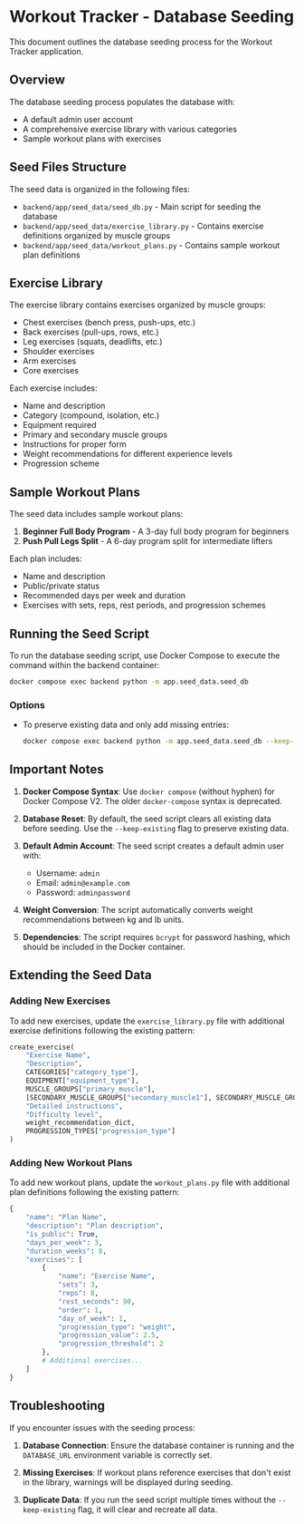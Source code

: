 # Workout Tracker - Database Seeding

This document outlines the database seeding process for the Workout Tracker application.

## Overview

The database seeding process populates the database with:
- A default admin user account
- A comprehensive exercise library with various categories
- Sample workout plans with exercises

## Seed Files Structure

The seed data is organized in the following files:

- `backend/app/seed_data/seed_db.py` - Main script for seeding the database
- `backend/app/seed_data/exercise_library.py` - Contains exercise definitions organized by muscle groups
- `backend/app/seed_data/workout_plans.py` - Contains sample workout plan definitions

## Exercise Library

The exercise library contains exercises organized by muscle groups:
- Chest exercises (bench press, push-ups, etc.)
- Back exercises (pull-ups, rows, etc.)
- Leg exercises (squats, deadlifts, etc.)
- Shoulder exercises
- Arm exercises
- Core exercises

Each exercise includes:
- Name and description
- Category (compound, isolation, etc.)
- Equipment required
- Primary and secondary muscle groups
- Instructions for proper form
- Weight recommendations for different experience levels
- Progression scheme

## Sample Workout Plans

The seed data includes sample workout plans:
1. **Beginner Full Body Program** - A 3-day full body program for beginners
2. **Push Pull Legs Split** - A 6-day program split for intermediate lifters

Each plan includes:
- Name and description
- Public/private status
- Recommended days per week and duration
- Exercises with sets, reps, rest periods, and progression schemes

## Running the Seed Script

To run the database seeding script, use Docker Compose to execute the command within the backend container:

```bash
docker compose exec backend python -m app.seed_data.seed_db
```

### Options

- To preserve existing data and only add missing entries:
  ```bash
  docker compose exec backend python -m app.seed_data.seed_db --keep-existing
  ```

## Important Notes

1. **Docker Compose Syntax**: Use `docker compose` (without hyphen) for Docker Compose V2. The older `docker-compose` syntax is deprecated.

2. **Database Reset**: By default, the seed script clears all existing data before seeding. Use the `--keep-existing` flag to preserve existing data.

3. **Default Admin Account**: The seed script creates a default admin user with:
   - Username: `admin`
   - Email: `admin@example.com`
   - Password: `adminpassword`

4. **Weight Conversion**: The script automatically converts weight recommendations between kg and lb units.

5. **Dependencies**: The script requires `bcrypt` for password hashing, which should be included in the Docker container.

## Extending the Seed Data

### Adding New Exercises

To add new exercises, update the `exercise_library.py` file with additional exercise definitions following the existing pattern:

```python
create_exercise(
    "Exercise Name",
    "Description",
    CATEGORIES["category_type"],
    EQUIPMENT["equipment_type"],
    MUSCLE_GROUPS["primary_muscle"],
    [SECONDARY_MUSCLE_GROUPS["secondary_muscle1"], SECONDARY_MUSCLE_GROUPS["secondary_muscle2"]],
    "Detailed instructions",
    "Difficulty level",
    weight_recommendation_dict,
    PROGRESSION_TYPES["progression_type"]
)
```

### Adding New Workout Plans

To add new workout plans, update the `workout_plans.py` file with additional plan definitions following the existing pattern:

```python
{
    "name": "Plan Name",
    "description": "Plan description",
    "is_public": True,
    "days_per_week": 3,
    "duration_weeks": 8,
    "exercises": [
        {
            "name": "Exercise Name",
            "sets": 3,
            "reps": 8,
            "rest_seconds": 90,
            "order": 1,
            "day_of_week": 1,
            "progression_type": "weight",
            "progression_value": 2.5,
            "progression_threshold": 2
        },
        # Additional exercises...
    ]
}
```

## Troubleshooting

If you encounter issues with the seeding process:

1. **Database Connection**: Ensure the database container is running and the `DATABASE_URL` environment variable is correctly set.

2. **Missing Exercises**: If workout plans reference exercises that don't exist in the library, warnings will be displayed during seeding.

3. **Duplicate Data**: If you run the seed script multiple times without the `--keep-existing` flag, it will clear and recreate all data. 